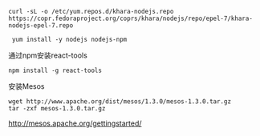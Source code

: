 



```
curl -sL -o /etc/yum.repos.d/khara-nodejs.repo https://copr.fedoraproject.org/coprs/khara/nodejs/repo/epel-7/khara-nodejs-epel-7.repo

```

```
 yum install -y nodejs nodejs-npm
```

通过npm安装react-tools

```
npm install -g react-tools
```

安装Mesos

```
wget http://www.apache.org/dist/mesos/1.3.0/mesos-1.3.0.tar.gz
tar -zxf mesos-1.3.0.tar.gz
```

http://mesos.apache.org/gettingstarted/